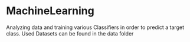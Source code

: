 # MachineLearning
Analyzing data and training various Classifiers in order to predict a target class. 
Used Datasets can be found in the data folder
